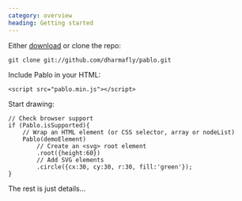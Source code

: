 ```yaml
--- 
category: overview
heading: Getting started
---
```


Either [download](#download) or clone the repo:

	git clone git://github.com/dharmafly/pablo.git

Include Pablo in your HTML:

	<script src="pablo.min.js"></script>

Start drawing:

	// Check browser support
	if (Pablo.isSupported){
		// Wrap an HTML element (or CSS selector, array or nodeList)
		Pablo(demoElement)
			// Create an <svg> root element
			.root({height:60})
			// Add SVG elements
			.circle({cx:30, cy:30, r:30, fill:'green'});
	}

The rest is just details...